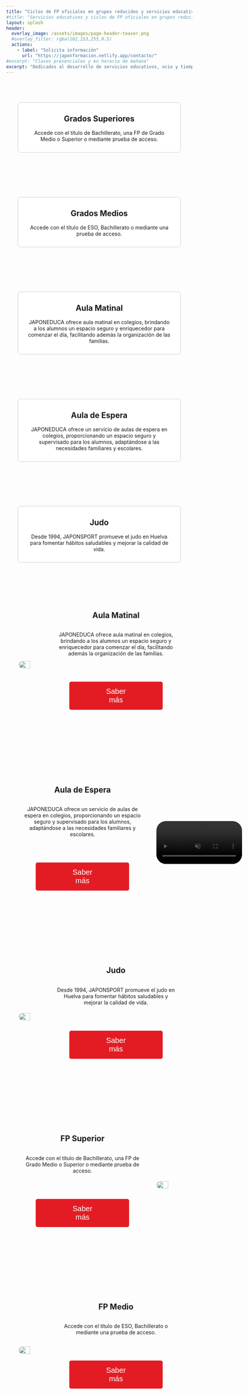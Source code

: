 ```yaml
---
title: "Ciclos de FP oficiales en grupos reducidos y servicios educativos"
#title: "Servicios educativos y ciclos de FP oficiales en grupos reducidos"
layout: splash
header:
  overlay_image: /assets/images/page-header-teaser.png
  #overlay_filter: rgba(102,153,255,0.5)
  actions:
    - label: "Solicita información"
      url: "https://japonformacion.netlify.app/contacto/"
#excerpt: "Clases presenciales y en horario de mañana"
excerpt: "Dedicados al desarrollo de servicios educativos, ocio y tiempo libre"
---
```



<div class="plans-container">

  <a href="/FPSuperior" class="plan">
    <h2>Grados Superiores</h2>
    <p>Accede con el título de Bachillerato, una FP de Grado Medio o Superior o mediante prueba de acceso.</p>
  </a>

  <a href="/FPMedio" class="plan">
    <h2>Grados Medios</h2>
    <p>Accede con el título de ESO, Bachillerato o mediante una prueba de acceso.</p>
  </a>

  <a href="/aula_matinal" class="plan">
    <h2>Aula Matinal</h2>
    <p>JAPONEDUCA ofrece aula matinal en colegios, brindando a los alumnos un espacio seguro y enriquecedor para comenzar el día, facilitando además la organización de las familias.</p>
  </a>

  <a href="/aula_espera" class="plan">
    <h2>Aula de Espera</h2>
    <p>JAPONEDUCA ofrece un servicio de aulas de espera en colegios, proporcionando un espacio seguro y supervisado para los alumnos, adaptándose a las necesidades familiares y escolares.</p>
  </a>

  <a href="/judo" class="plan">
    <h2>Judo</h2>
    <p>Desde 1994, JAPONSPORT promueve el judo en Huelva para fomentar hábitos saludables y mejorar la calidad de vida.</p>
  </a>

</div>


<div class="features-container">
  <div class="feature">
    <img src="/assets/images/aulamatinal_peq.png" class="feature-video">
    <div class="feature-content">
      <h2>Aula Matinal</h2>
      <p>JAPONEDUCA ofrece aula matinal en colegios, brindando a los alumnos un espacio seguro y enriquecedor para comenzar el día, facilitando además la organización de las familias.</p>
      <p style="text-align: center;"><button class="submit-button" onclick="location.href='https://japonformacion.netlify.app/aula_matinal/'">Saber más</button></p>
    </div>
  </div>

  <div class="feature">
    <div class="feature-content">
      <h2>Aula de Espera</h2>
      <p>JAPONEDUCA ofrece un servicio de aulas de espera en colegios, proporcionando un espacio seguro y supervisado para los alumnos, adaptándose a las necesidades familiares y escolares.</p>
      <p style="text-align: center;"><button class="submit-button" onclick="location.href='https://japonformacion.netlify.app/aula_espera/'">Saber más</button></p>
    </div>
    <video src="/assets/videos/Aula_de_Espera_2024-25.mp4" class="feature-video" autoplay loop muted></video>
  </div>

  <div class="feature">
    <img src="/assets/images/tatami_peq.png" class="feature-video">
    <div class="feature-content">
      <h2>Judo</h2>
      <p>Desde 1994, JAPONSPORT promueve el judo en Huelva para fomentar hábitos saludables y mejorar la calidad de vida.</p>
      <p style="text-align: center;"><button class="submit-button" onclick="location.href='https://japonformacion.netlify.app/judo/'">Saber más</button></p>
    </div>
  </div>

  <div class="feature">
    <div class="feature-content">
      <h2>FP Superior</h2>
      <p>Accede con el título de Bachillerato, una FP de Grado Medio o Superior o mediante prueba de acceso.</p>
      <p style="text-align: center;"><button class="submit-button" onclick="location.href='https://japonformacion.netlify.app/FPSuperior/'">Saber más</button></p>
    </div>
    <img src="/assets/images/CABECERA_peq.png" class="feature-video">
  </div>

  <div class="feature">
    <img src="/assets/images/CABECERA3_peq.png" class="feature-video">
    <div class="feature-content">
      <h2>FP Medio</h2>
      <p>Accede con el título de ESO, Bachillerato o mediante una prueba de acceso.</p>
      <p style="text-align: center;"><button class="submit-button" onclick="location.href='https://japonformacion.netlify.app/FPMedio/'">Saber más</button></p>
    </div>
  </div>
</div>

<div style="text-align:center; margin-top:7em">
  ¿Dudas? No te las guardes, pregúntanos.
</div>

<form name="contact" action="/_pages/success.html" method="POST" data-netlify="true" class="contact-form">
  <input type="hidden" name="subject" id="subject" value="Mensaje de (nombre)" />
  
  <p>
    <label for="name">Nombre:</label><br />
    <input type="text" id="name" name="name" required />
  </p>
  
  <p>
    <label for="email">Correo Electrónico:</label><br />
    <input type="email" id="email" name="email" required />
  </p>
  
  <p>
    <label for="phone">Teléfono:</label><br />
    <input type="tel" id="phone" name="phone" required />
  </p>
  
  <p>
    <label for="message">Mensaje:</label><br />
    <textarea id="message" name="message" rows="5" required></textarea>
  </p>
  
  <p style="text-align: center;">
    <button type="submit" class="submit-button">Enviar</button>
  </p>
</form>

<script>
  document.querySelector('form').addEventListener('submit', function(event) {
    var name = document.getElementById('name').value;
    var phone = document.getElementById('phone').value;
    var subjectField = document.getElementById('subject');
    subjectField.value = `Mensaje de ${name} - Teléfono: ${phone}`;
  });
</script>



<style>
.plans-container {
  display: flex;
  justify-content: center;
  flex-wrap: wrap;
}

.plan {
  width: 400px;
  padding: 20px;
  border: 1px solid #ccc;
  border-radius: 8px;
  background: white;
  text-align: center;
  margin: 60px 12px;
  text-decoration: none;
  color: inherit;
  transition: background-color 0.3s ease, box-shadow 0.3s ease;
}

.plan:hover {
  background-color: #f0f0f0;
  box-shadow: 0 4px 8px rgba(0, 0, 0, 0.2);
  text-decoration: none;
}

.plan h2, .plan p {
  margin: 0;
  padding: 0.5em;
  color: inherit;
}

.video-container {
  margin: 0 auto;
  text-align: center;
}

.features-container {
  display: flex;
  flex-direction: column;
  align-items: center;
}

/* Default styling for larger screens */
.feature {
  display: flex;
  align-items: center;
  padding: 20px;
  margin-bottom: 40px;
}

.feature img {
  order: 0;
}

.feature:nth-child(even) img {
  order: 1;
}

/* Media query for smaller screens (e.g., below 768px) */
@media (max-width: 768px) {
  .feature {
    flex-direction: column;
  }
  
  /* Ensure images are always at the top on small screens */
  .feature img {
    order: -1 !important;
    width: 100%; /* Make images take full width on smaller screens if needed */
  }
  .feature video {
    order: -1 !important;
    width: 100%; /* Make images take full width on smaller screens if needed */
  }
}

.feature-content {
  display: flex;
  flex-direction: column;
  padding: 20px;
  text-align: center;
}

.feature-video {
  border-radius: 40px;
  width: 50%;
  height: auto;
  padding: 1em;
}

.contact-form {
  max-width: 600px;
  margin: 0 auto;
  text-align: left;
}

.faq-container {
  width: 100%;
  max-width: 41rem;
  margin: 4em auto;
  text-align: left;
}

.accordion {
  background-color: transparent !important;
  outline: 0 !important;
  width: 100%;
  padding: 20px;
  text-align: left;
  border: none;
  cursor: pointer;
  line-height: 40px;
  background-color: transparent;
  color: black;
  outline: none;
  display: flex;
  justify-content: space-between;
  align-items: center;
  border-top: 1px solid #ccc;
}

.accordion-icon {
  transition: transform 0.3s ease;
}

.accordion-icon.rotated {
  transform: rotate(180deg);
}

.panel {
  padding: 0 18px;
  height: 0;
  overflow: hidden;
  transition: height 0.3s ease;
}

.panel.open {
  height: auto;
}

.plan-button {
  background-color: #e31c24;
  color: white;
  border: none;
  padding: 15px 100px;
  margin: 40px;
  text-align: center;
  font-size: 20px;
  border-radius: 5px;
  cursor: pointer;
}

.plan-button:hover {
  background-color: #9b1b20;
}

.submit-button {
  background-color: #e31c24;
  color: white;
  border: none;
  padding: 15px 100px;
  margin: 40px;
  text-align: center;
  font-size: 20px;
  border-radius: 5px;
  cursor: pointer;
}

.submit-button:hover {
  background-color: #9b1b20;
}
</style>

<script>
  var accordions = document.querySelectorAll(".accordion");

  accordions.forEach(function(accordion) {
    accordion.addEventListener("click", function() {
      this.classList.toggle("active");
      var icon = this.querySelector(".accordion-icon");
      icon.classList.toggle("rotated");

      var panel = this.nextElementSibling;
      if (panel.style.height) {
        panel.style.height = null;
      } else {
        panel.style.height = panel.scrollHeight + "px";
      }
    });
  });
</script>
